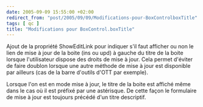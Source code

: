 ```yaml
---
date: 2005-09-09 15:55:00 +02:00
redirect_from: "post/2005/09/09/Modifications-pour-BoxControlboxTitle"
tags: [ qc ]
title: "Modifications pour BoxControl.boxTitle"
---
```


Ajout de la propriété ShowEditLink pour indiquer s'il faut afficher ou non
le lien de mise à jour de la boite (ins ou upd) à gauche du titre de la boite
lorsque l'utilisateur dispose des droits de mise à jour. Cela permet d'éviter
de faire doublon lorsque une autre méthode de mise à jour est disponible par
ailleurs (cas de la barre d'outils d'OTT par exemple).

Lorsque l'on est en mode mise à jour, le titre de la boite est affiché même
dans le cas où il est préfixé par une astérisque. De cette façon le formulaire
de mise à jour est toujours précédé d'un titre descriptif.
